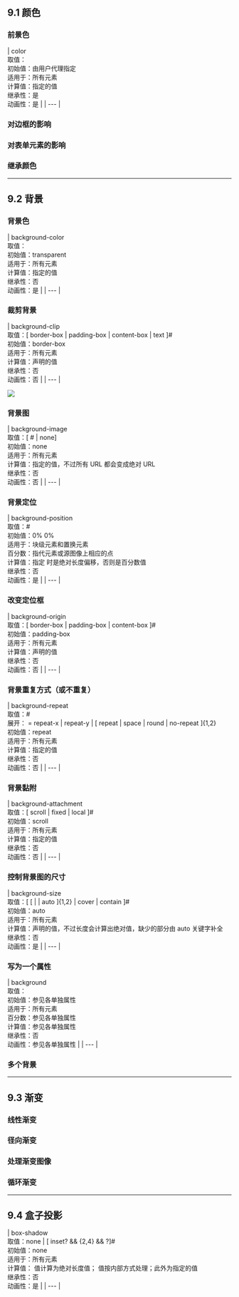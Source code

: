 <h2 id="SFpjV">9.1 颜色</h2>
<h3 id="VA2Pe">前景色</h3>
|                                                                             color<br/>取值：<color><br/>初始值：由用户代理指定<br/>适用于：所有元素<br/>计算值：指定的值<br/>继承性：是<br/>动画性：是 |
| --- |


<h3 id="ns9ll">对边框的影响</h3>
<h3 id="ebEir">对表单元素的影响</h3>
<h3 id="aCznD">继承颜色</h3>


---

<h2 id="dJYw4">9.2 背景</h2>
<h3 id="QsSs3">背景色</h3>
|                                                                             background-color<br/>取值：<color><br/>初始值：transparent<br/>适用于：所有元素<br/>计算值：指定的值<br/>继承性：否<br/>动画性：是 |
| --- |




<h3 id="t0p3a">裁剪背景</h3>
|                                                                             background-clip<br/>取值：[ border-box  |  padding-box  |  content-box  |  text ]#<br/>初始值：border-box<br/>适用于：所有元素<br/>计算值：声明的值<br/>继承性：否<br/>动画性：否 |
| --- |




![](https://cdn.nlark.com/yuque/0/2024/png/166664/1730603957160-77e88f77-9e47-49a0-b1c4-5e722e93b16b.png)



<h3 id="bznxb">背景图</h3>
|                                                                      background-image<br/>取值：[  <image>#  |  none]<br/>初始值：none<br/>适用于：所有元素<br/>计算值：指定的值，不过所有 URL 都会变成绝对 URL<br/>继承性：否<br/>动画性：否 |
| --- |


<h3 id="T5J2P">背景定位</h3>
|                                                                       background-position<br/>取值：<position>#<br/>初始值：0% 0%<br/>适用于：块级元素和置换元素<br/>百分数：指代元素或源图像上相应的点<br/>计算值：指定 <length> 时是绝对长度偏移，否则是百分数值<br/>继承性：否<br/>动画性：是 |
| --- |




<h3 id="O4wJK">改变定位框</h3>
|                                                                        background-origin<br/>取值：[  border-box  |  padding-box  |  content-box  ]#<br/>初始值：padding-box<br/>适用于：所有元素<br/>计算值：声明的值<br/>继承性：否<br/>动画性：否 |
| --- |


<h3 id="KVsrn">背景重复方式（或不重复）</h3>
|                                                                        background-repeat<br/>取值：<repeat-style>#<br/>展开：<repeat-style> = repeat-x  |  repeat-y  |  [  repeat  |  space  |  round  |  no-repeat  ]{1,2}<br/>初始值：repeat<br/>适用于：所有元素<br/>计算值：指定的值<br/>继承性：否<br/>动画性：否 |
| --- |




<h3 id="RL5VW">背景黏附</h3>
|                                                                         background-attachment<br/>取值：[  scroll  |  fixed  |  local  ]#<br/>初始值：scroll<br/>适用于：所有元素<br/>计算值：指定的值<br/>继承性：否<br/>动画性：否 |
| --- |


<h3 id="ZBkZl">控制背景图的尺寸</h3>
|                                                                        background-size<br/>取值：[ [ <length>  |  <percentage>  |  auto  ]{1,2}  |  cover  |  contain  ]#<br/>初始值：auto<br/>适用于：所有元素<br/>计算值：声明的值，不过长度会计算出绝对值，缺少的部分由 auto 关键字补全<br/>继承性：否<br/>动画性：是 |
| --- |




<h3 id="i78jM">写为一个属性</h3>
|                                                                        background<br/>取值：<br/>初始值：参见各单独属性<br/>适用于：所有元素<br/>百分数：参见各单独属性<br/>计算值：参见各单独属性<br/>继承性：否<br/>动画性：参见各单独属性 |
| --- |




<h3 id="yS0Cl">多个背景</h3>


---

<h2 id="G6vnY">9.3 渐变</h2>
<h3 id="OsTdT">线性渐变</h3>


<h3 id="HDKMI">径向渐变</h3>


<h3 id="L7biT">处理渐变图像 </h3>


<h3 id="flkA3">循环渐变</h3>


---

<h2 id="BVSTR">9.4 盒子投影</h2>
|                                                                                box-shadow<br/>取值：none  |  [  inset? &&  <length>{2,4}  &&  <color>?]#<br/>初始值：none                      <br/>适用于：所有元素<br/>计算值：<length> 值计算为绝对长度值；<color> 值按内部方式处理；此外为指定的值<br/>继承性：否<br/>动画性：是 |
| --- |


                                                                                                                                                                               

<h3 id="cOQol">                                                                                                                                                                                                                                                                                                                                                                                                                                                                                                                                                                                                                                                                                                                                                                                                                                                                                                                                                                                                                               </h3>
